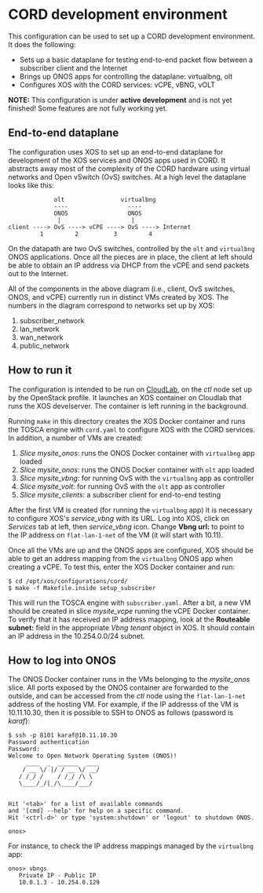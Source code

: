# CORD development environment

This configuration can be used to set up a CORD development environment.
It does the following:

* Sets up a basic dataplane for testing end-to-end packet flow between a subscriber client and the Internet
* Brings up ONOS apps for controlling the dataplane: virtualbng, olt
* Configures XOS with the CORD services: vCPE, vBNG, vOLT

**NOTE:** This configuration is under **active development** and is not yet finished!  Some features are not
fully working yet.

## End-to-end dataplane

The configuration uses XOS to set up an end-to-end dataplane for development of the XOS services and ONOS apps 
used in CORD.  It abstracts away most of the complexity of the CORD hardware using virtual networks
and Open vSwitch (OvS) switches.  At a high level the dataplane looks like this:

```
             olt                virtualbng
             ----                 ----
             ONOS                 ONOS
              |                    |
client ----> OvS ----> vCPE ----> OvS ----> Internet
         1         2          3         4
```

On the datapath are two OvS switches, controlled by the `olt` and `virtualbng` ONOS applications.  Once all the pieces are in
place, the client at left should be able to obtain an IP address via DHCP from the vCPE and send packets out to the Internet.

All of the components in the above diagram (i.e., client, OvS switches, ONOS, and vCPE) currently run in distinct VMs
created by XOS.  The numbers in the diagram correspond to networks set up by XOS:

1. subscriber_network
2. lan_network
3. wan_network
4. public_network

## How to run it

The configuration is intended to be run on [CloudLab](http://cloudlab.us), on the *ctl* node set up by the OpenStack profile.
It launches an XOS container on Cloudlab that runs the XOS develserver.  The container is left running in the background.

Running `make` in this directory creates the XOS Docker container and runs the TOSCA engine with `cord.yaml` to
configure XOS with the CORD services.  In addition, a number of VMs are created:

1. *Slice mysite_onos*: runs the ONOS Docker container with `virtualbng` app loaded
1. *Slice mysite_onos*: runs the ONOS Docker container with `olt` app loaded
1. *Slice mysite_vbng*: for running OvS with the `virtualbng` app as controller
1. *Slice mysite_volt*: for running OvS with the `olt` app as controller
1. *Slice mysite_clients*: a subscriber client for end-to-end testing

After the first VM is created (for running the `virtualbng` app) it is necessary to configure XOS's *service_vbng* with its URL.
Log into XOS, click on *Services* tab at left, then *service_vbng* icon.  Change **Vbng url:** to point to the IP address on
`flat-lan-1-net` of the VM (it will start with 10.11).

Once all the VMs are up and the ONOS apps are configured, XOS should be able to get an address mapping from the `virtualbng`
ONOS app when creating a vCPE.  To test this, enter the XOS Docker container and run:

```
$ cd /opt/xos/configurations/cord/
$ make -f Makefile.inside setup_subscriber
```

This will run the TOSCA engine with `subscriber.yaml`.  After a bit, a new VM should be created in slice *mysite_vcpe* running
the vCPE Docker container.  To verify that it has received an IP address mapping, look at the **Routeable subnet:** field in 
the appropriate *Vbng tenant* object in XOS.  It should contain an IP address in the 10.254.0.0/24 subnet.

## How to log into ONOS

The ONOS Docker container runs in the VMs belonging to the *mysite_onos* slice.  All ports exposed by the ONOS container are forwarded to the outside, and can be accessed from the *ctl* node using the `flat-lan-1-net` address of the hosting VM.  For example, if the IP addresss of the VM is 10.11.10.30, then it is possible to SSH to ONOS as follows (password is *karaf*):

```
$ ssh -p 8101 karaf@10.11.10.30
Password authentication
Password:
Welcome to Open Network Operating System (ONOS)!
     ____  _  ______  ____
    / __ \/ |/ / __ \/ __/
   / /_/ /    / /_/ /\ \
   \____/_/|_/\____/___/


Hit '<tab>' for a list of available commands
and '[cmd] --help' for help on a specific command.
Hit '<ctrl-d>' or type 'system:shutdown' or 'logout' to shutdown ONOS.

onos>
```

For instance, to check the IP address mappings managed by the `virtualbng` app:

```
onos> vbngs
   Private IP - Public IP
   10.0.1.3 - 10.254.0.129
```
